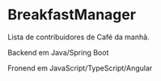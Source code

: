 # BreakfastManager
Lista de contribuidores de Café da manhã.

Backend em Java/Spring Boot

Fronend em JavaScript/TypeScript/Angular


